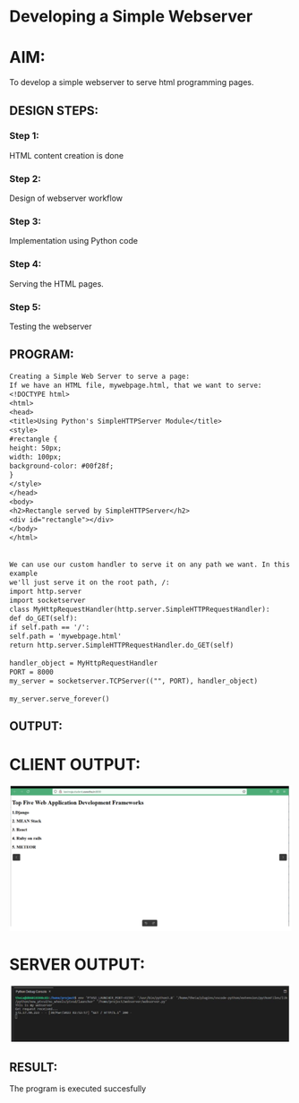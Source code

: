 # Developing a Simple Webserver

# AIM:

To develop a simple webserver to serve html programming pages.

## DESIGN STEPS:

### Step 1:

HTML content creation is done

### Step 2:

Design of webserver workflow

### Step 3:

Implementation using Python code

### Step 4:

Serving the HTML pages.

### Step 5:

Testing the webserver

## PROGRAM:
```
Creating a Simple Web Server to serve a page: 
If we have an HTML file, mywebpage.html, that we want to serve: 
<!DOCTYPE html> 
<html> 
<head> 
<title>Using Python's SimpleHTTPServer Module</title> 
<style> 
#rectangle { 
height: 50px; 
width: 100px; 
background-color: #00f28f; 
} 
</style> 
</head> 
<body> 
<h2>Rectangle served by SimpleHTTPServer</h2> 
<div id="rectangle"></div> 
</body> 
</html>


We can use our custom handler to serve it on any path we want. In this example       
we'll just serve it on the root path, /: 
import http.server 
import socketserver 
class MyHttpRequestHandler(http.server.SimpleHTTPRequestHandler): 
def do_GET(self): 
if self.path == '/': 
self.path = 'mywebpage.html' 
return http.server.SimpleHTTPRequestHandler.do_GET(self) 

handler_object = MyHttpRequestHandler 
PORT = 8000 
my_server = socketserver.TCPServer(("", PORT), handler_object) 
 
my_server.serve_forever()
```
## OUTPUT:
# CLIENT OUTPUT:
![output](./CLIENT%20OUTPUT.png)
# SERVER OUTPUT:
![output](./SERVER%20OUTPUT.png)
## RESULT:
The program is executed succesfully
